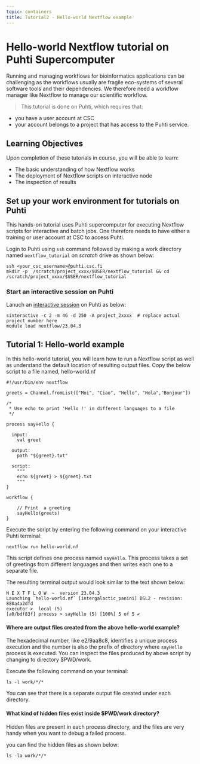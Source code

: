```yaml
---
topic: containers
title: Tutorial2 - Hello-world Nextflow example
---
```


# Hello-world Nextflow tutorial on Puhti Supercomputer
Running and managing workflows for bioinformatics applications can be challenging as the workflows usually are fragile eco-systems of several software tools and their dependencies. We therefore need a workflow manager like Nextflow to manage our scientific workflow. 

> This tutorial is done on Puhti, which requires that:
   - you have a user account at CSC
   - your account belongs to a project that has access to the Puhti service.


## Learning Objectives
Upon completion of these tutorials in course, you will be able to learn: 
- The basic understanding of how Nextflow works
- The deployment of Nextflow scripts on interactive node
- The inspection of results


## Set up your work environment for tutorials on Puhti
This hands-on tutorial uses Puhti supercomputer for executing Nextflow scripts for interactive and batch jobs. One therefore needs to have either a training or user account at CSC to access Puhti.

Login to Puhti using `ssh` command followed by making a work directory named `nextflow_tutorial` on *scratch* drive as shown below: 

```nextflow
ssh <your_csc_username>@puhti.csc.fi
mkdir -p  /scratch/project_xxxx/$USER/nextflow_tutorial && cd /scratch/project_xxxx/$USER/nextflow_tutorial 
```

### Start an interactive session on Puhti

Lanuch an [interactive session](https://docs.csc.fi/computing/running/interactive-usage/) on Puhti as below:
```
sinteractive -c 2 -m 4G -d 250 -A project_2xxxx  # replace actual project number here
module load nextflow/23.04.3 
```

## Tutorial 1: Hello-world example 

In this hello-world tutorial, you will learn how to run a Nextflow script as well as understand the default location of resulting output files.  Copy the below script to a file named, hello-world.nf

```nextflow
#!/usr/bin/env nextflow
  
greets = Channel.fromList(["Moi", "Ciao", "Hello", "Hola","Bonjour"])

/*
 * Use echo to print 'Hello !' in different languages to a file
 */

process sayHello {

  input:
    val greet

  output:
    path "${greet}.txt"

  script:
    """
    echo ${greet} > ${greet}.txt
    """
}

workflow {

    // Print  a greeting
    sayHello(greets)
}

```

 Execute the script by entering the following command on your interactive Puhti terminal: 

```nextflow
nextflow run hello-world.nf
```
This script defines one process named `sayHello`. This process takes a set of greetings from different languages and then writes each one to a separate file.

The resulting terminal output would look similar to the text shown below:

```nextflow
N E X T F L O W  ~  version 23.04.3
Launching `hello-world.nf` [intergalactic_panini] DSL2 - revision: 880a4a2dfd
executor >  local (5)
[a0/bdf83f] process > sayHello (5) [100%] 5 of 5 ✔
```
#### Where are output files created from the above hello-world example?

The hexadecimal number, like e2/9aa8c8, identifies a unique process execution and the number is also the prefix of directory where `sayHello` process is executed. You can inspect the files produced by above script by changing to directory $PWD/work.

Execute the following command on your terminal:
```
ls -l work/*/*
```
You can see that there is a separate output file created under each directory. 

#### What kind of hidden files exist inside $PWD/work directory?

Hidden files are present in each process directory, and the files are very handy when you want to debug a failed process.

you can find the hidden files as shown below:

```
ls -la work/*/*
```

